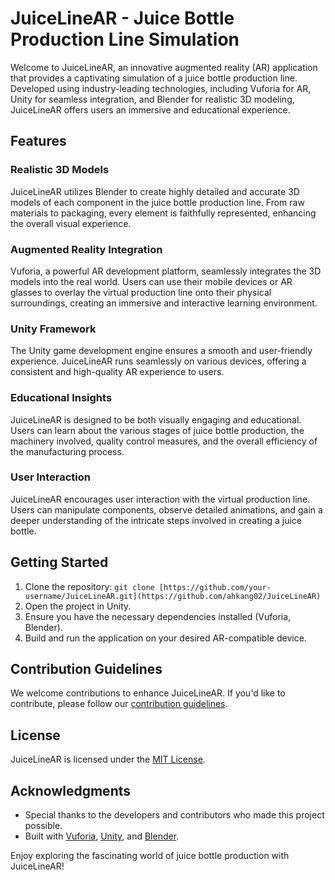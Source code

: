 # JuiceLineAR - Juice Bottle Production Line Simulation

Welcome to JuiceLineAR, an innovative augmented reality (AR) application that provides a captivating simulation of a juice bottle production line. Developed using industry-leading technologies, including Vuforia for AR, Unity for seamless integration, and Blender for realistic 3D modeling, JuiceLineAR offers users an immersive and educational experience.

## Features

### Realistic 3D Models

JuiceLineAR utilizes Blender to create highly detailed and accurate 3D models of each component in the juice bottle production line. From raw materials to packaging, every element is faithfully represented, enhancing the overall visual experience.

### Augmented Reality Integration

Vuforia, a powerful AR development platform, seamlessly integrates the 3D models into the real world. Users can use their mobile devices or AR glasses to overlay the virtual production line onto their physical surroundings, creating an immersive and interactive learning environment.

### Unity Framework

The Unity game development engine ensures a smooth and user-friendly experience. JuiceLineAR runs seamlessly on various devices, offering a consistent and high-quality AR experience to users.

### Educational Insights

JuiceLineAR is designed to be both visually engaging and educational. Users can learn about the various stages of juice bottle production, the machinery involved, quality control measures, and the overall efficiency of the manufacturing process.

### User Interaction

JuiceLineAR encourages user interaction with the virtual production line. Users can manipulate components, observe detailed animations, and gain a deeper understanding of the intricate steps involved in creating a juice bottle.

## Getting Started

1. Clone the repository: `git clone [https://github.com/your-username/JuiceLineAR.git](https://github.com/ahkang02/JuiceLineAR)`
2. Open the project in Unity.
3. Ensure you have the necessary dependencies installed (Vuforia, Blender).
4. Build and run the application on your desired AR-compatible device.

## Contribution Guidelines

We welcome contributions to enhance JuiceLineAR. If you'd like to contribute, please follow our [contribution guidelines](CONTRIBUTING.md).

## License

JuiceLineAR is licensed under the [MIT License](LICENSE).

## Acknowledgments

- Special thanks to the developers and contributors who made this project possible.
- Built with [Vuforia](https://developer.vuforia.com/), [Unity](https://unity.com/), and [Blender](https://www.blender.org/).

Enjoy exploring the fascinating world of juice bottle production with JuiceLineAR!
